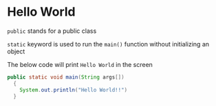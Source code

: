 # Hello World

`public` stands for a public class

`static` keyword is used to run the `main()` function without initializing an object

The below code will print `Hello World` in the screen

```java
public static void main(String args[])
  {
    System.out.println("Hello World!!")
  }
```

